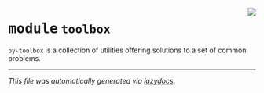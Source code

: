 <!-- markdownlint-disable -->

<a href="../src/toolbox/__init__.py#L0"><img align="right" style="float:right;" src="https://img.shields.io/badge/-source-cccccc?style=flat-square"></a>

# <kbd>module</kbd> `toolbox`
`py-toolbox` is a collection of utilities offering solutions to a set of common problems. 





---

_This file was automatically generated via [lazydocs](https://github.com/ml-tooling/lazydocs)._
